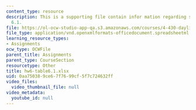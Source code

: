 ```yaml
---
content_type: resource
description: This is a supporting file contain infor mation regarding sample table
  6.1.
file: https://ol-ocw-studio-app-qa.s3.amazonaws.com/courses/4-430-daylighting-spring-2012/0aa750389ce67f7699cf5f7c724632ff_hw6-table6.1.xlsx
file_type: application/vnd.openxmlformats-officedocument.spreadsheetml.sheet
learning_resource_types:
- Assignments
ocw_type: OCWFile
parent_title: Assignments
parent_type: CourseSection
resourcetype: Other
title: hw6-table6.1.xlsx
uid: 0aa75038-9ce6-7f76-99cf-5f7c724632ff
video_files:
  video_thumbnail_file: null
video_metadata:
  youtube_id: null
---
```

